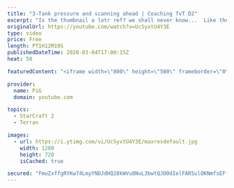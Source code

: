 ```yaml
---
title: "3-Tank pressure and scanning ahead | Coaching TvT D2"
excerpt: "Is the thumbnail a lotr ref? we shall never know...  Like the content? Then consider to leave a thumbs up and subscribe! ;) If you wish to support me please consider doing so through my patreon: https://www.patreon.com/PiGSC2 Videos don’t appear in your feed and you want to get notified about new uploads?"
originalUrl: https://youtube.com/watch?v=UcSyxtU4Y3E
type: video
price: Free
length: PT1H12M19S
publishedDateTime: 2020-03-04T17:00:15Z
heat: 50

featuredContent: "<iframe width=\"800\" height=\"500\" frameborder=\"0\" src=\"https://www.youtube.com/embed/UcSyxtU4Y3E\" allow=\"accelerometer; autoplay; encrypted-media; gyroscope; picture-in-picture\" allowfullscreen></iframe>"

provider:
  name: PiG
  domain: youtube.com

topics:
  - StarCraft 2
  - Terran

images:
  - url: https://i.ytimg.com/vi/UcSyxtU4Y3E/maxresdefault.jpg
    width: 1280
    height: 720
    isCached: true

secured: "FmuZxffgRYKw74LmyYNDJdHQ28kWVu8NuL3bwtQJD0dIelFAR5ulOKNmfsEFfP5fhjIjAD3rh7iei5yDeR7E22MC5FY46OLEgvbxMApiXnooUOLdlHyaArMjDGE0td+NgMsyZM/digQHJLuBob1FAqV2RobLNnbMxnfX+LOORBmJFaD7Ttx1wne20QpQu3NBmJ2OrvVJ9+yRUtENZKaQ8Pn0ZeLDh6GCiS4eIeIXrSre1rmwUfRWbjA0WSx8uyFZpeFSIdoSi/KF/M8P9Vcc+Q2LHJJgXOkB4WxUxgoipVguLivfChJ3+hK1xLLL1QyELwnzBngvz349AxRERG4pRFMXJVbtKfHjdlPzf48mxiiGikGuhE4yp8qNQFFS8WBWi/6eK1zJFXDf5aQX1gdEhzDJ2r4fZSGG298EK6Xew8w=;gwVimLKHE0YXPCK+UDU2OQ=="
---
```


